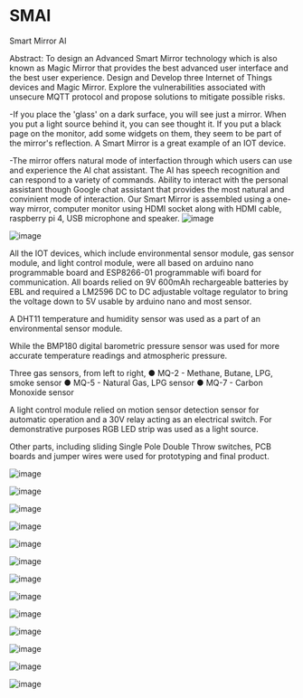 # SMAI
Smart Mirror AI

Abstract: To design an Advanced Smart Mirror technology which is also known as Magic Mirror that provides the best advanced user interface and the best user experience. Design and Develop three Internet of Things devices and Magic Mirror. Explore the vulnerabilities associated with unsecure MQTT protocol and propose solutions to mitigate possible risks.

-If you place the 'glass' on a dark surface, you will see just a mirror. When you put a light source behind it, you can see thought it. If you put a black page on the monitor, add some widgets on them, they seem to be part of the mirror's reflection. A Smart Mirror is a great example of an IOT device.

-The mirror offers natural mode of interfaction through which users can use and experience the AI chat assistant. The AI has speech recognition and can respond to a variety of commands. Ability to interact with the personal assistant though Google chat assistant that provides the most natural and convinient mode of interaction. Our Smart Mirror is assembled using a one-way mirror, computer monitor using HDMI socket along with HDMI cable, raspberry pi 4, USB microphone and speaker.
![image](https://user-images.githubusercontent.com/69605343/105234810-a9810300-5b39-11eb-800a-ffb023290a20.png)

![image](https://user-images.githubusercontent.com/69605343/105235659-dfbe8280-5b39-11eb-8171-dc7a71d9d70b.png)

All the IOT devices, which include environmental sensor module, gas sensor module, and light control module, were all based on arduino nano programmable board and ESP8266-01 programmable wifi board for communication.
All boards relied on 9V 600mAh rechargeable batteries by EBL and required a LM2596 DC to DC adjustable voltage regulator to bring the voltage down to 5V usable by arduino nano and most sensor.

A DHT11 temperature and humidity sensor was used as a part of an environmental sensor module.

While the BMP180 digital barometric pressure sensor was used for more accurate temperature readings and atmospheric pressure.

Three gas sensors, from left to right, 
●	MQ-2 - Methane, Butane, LPG, smoke sensor
●	MQ-5 - Natural Gas, LPG sensor
●	MQ-7 - Carbon Monoxide sensor

A light control module relied on motion sensor detection sensor for automatic operation and a 30V relay acting as an electrical switch. For demonstrative purposes RGB LED strip was used as a light source.

Other parts, including sliding Single Pole Double Throw switches, PCB boards and jumper wires were used for prototyping and final product.  

![image](https://user-images.githubusercontent.com/69605343/105239344-cbc75080-5b3a-11eb-9002-553c0a45778a.png)

![image](https://user-images.githubusercontent.com/69605343/105239396-cf5ad780-5b3a-11eb-9d63-1c7c1a71b9fb.png)

![image](https://user-images.githubusercontent.com/69605343/105239463-d2ee5e80-5b3a-11eb-9ef4-3b49e9bad6fb.png)

![image](https://user-images.githubusercontent.com/69605343/105239524-d71a7c00-5b3a-11eb-9862-83fa6f3330cb.png)

![image](https://user-images.githubusercontent.com/69605343/105239611-dc77c680-5b3a-11eb-80f2-2a33e9ce3a95.png)

![image](https://user-images.githubusercontent.com/69605343/105239673-e0a3e400-5b3a-11eb-8047-ec8c5eb89b14.png)

![image](https://user-images.githubusercontent.com/69605343/105239790-e7caf200-5b3a-11eb-82b2-5ff0ff7feafe.png)

![image](https://user-images.githubusercontent.com/69605343/105239830-eb5e7900-5b3a-11eb-80f7-9caae7e15c8f.png)

![image](https://user-images.githubusercontent.com/69605343/105239884-ef8a9680-5b3a-11eb-8af8-38657622f40c.png)

![image](https://user-images.githubusercontent.com/69605343/105239951-f44f4a80-5b3a-11eb-95ce-83270b0cdb14.png)

![image](https://user-images.githubusercontent.com/69605343/105240015-f7e2d180-5b3a-11eb-936c-4a066660ac77.png)

![image](https://user-images.githubusercontent.com/69605343/105240083-fc0eef00-5b3a-11eb-813f-ab1cbf60d88b.png)

![image](https://user-images.githubusercontent.com/69605343/105240160-003b0c80-5b3b-11eb-8358-884bf9816aa3.png)




